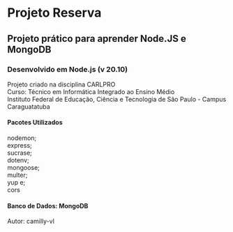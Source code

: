 # Projeto Reserva

## Projeto prático para aprender Node.JS e MongoDB

### Desenvolvido em Node.js (v 20.10)

Projeto criado na disciplina CARLPRO  
Curso: Técnico em Informática Integrado ao Ensino Médio  
Instituto Federal de Educação, Ciência e Tecnologia de São Paulo - Campus Caraguatatuba  

#### Pacotes Utilizados

nodemon;  
express;  
sucrase;  
dotenv;  
mongoose;  
multer;  
yup e;  
cors

#### Banco de Dados: MongoDB
Autor: camilly-vl
